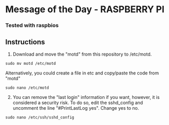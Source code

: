 # Message of the Day - RASPBERRY PI
### Tested with raspbios

## Instructions

1. Download and move the "motd" from this repository to /etc/motd.
```
sudo mv motd /etc/motd
```
Alternatively, you could create a file in etc and copy/paste the code from "motd"
```
sudo nano /etc/motd
```

2. You can remove the "last login" information if you want, however, it is considered a security risk. To do so, edit the sshd_config and uncomment the line "#PrintLastLog yes". Change yes to no.
```
sudo nano /etc/ssh/sshd_config
```
